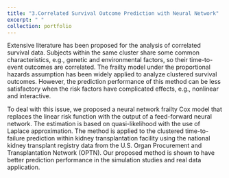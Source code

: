 ```yaml
---
title: "3.Correlated Survival Outcome Prediction with Neural Network"
excerpt: " "
collection: portfolio
---
```


Extensive literature has been proposed for the analysis of correlated survival data. Subjects within the same cluster share some common characteristics, e.g., genetic and environmental factors, so their time-to-event outcomes are correlated. The frailty model under the proportional hazards assumption has been widely applied to analyze clustered survival outcomes. However, the prediction performance of this method can be less satisfactory when the risk factors have complicated effects, e.g., nonlinear and interactive. 

To deal with this issue, we proposed a neural network frailty Cox model that replaces the linear risk function with the output of a feed-forward neural network. The estimation is based on quasi-likelihood with the use of Laplace approximation. The method is applied to the clustered time-to-failure prediction within kidney transplantation facility using the national kidney transplant registry data from the U.S. Organ Procurement and Transplantation Network (OPTN). Our proposed method is shown to have better prediction performance in the simulation studies and real data application.
